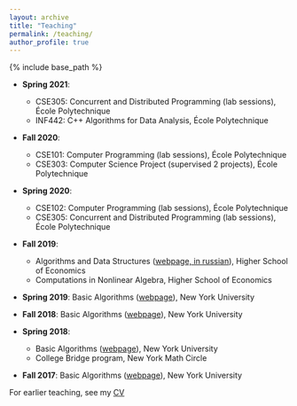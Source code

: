 ```yaml
---
layout: archive
title: "Teaching"
permalink: /teaching/
author_profile: true
---
```


{% include base_path %}

* **Spring 2021**:
  * CSE305: Concurrent and Distributed Programming (lab sessions), &Eacute;cole Polytechnique
  * INF442: C++ Algorithms for Data Analysis, &Eacute;cole Polytechnique

* **Fall 2020**: 
  * CSE101: Computer Programming (lab sessions), &Eacute;cole Polytechnique
  * CSE303: Computer Science Project (supervised 2 projects), &Eacute;cole Polytechnique

* **Spring 2020**:
  * CSE102: Computer Programming (lab sessions), &Eacute;cole Polytechnique
  * CSE305: Concurrent and Distributed Programming (lab sessions), &Eacute;cole Polytechnique

* **Fall 2019**:
  * Algorithms and Data Structures ([webpage, in russian](http://wiki.cs.hse.ru/%D0%90%D0%BB%D0%B3%D0%BE%D1%80%D0%B8%D1%82%D0%BC%D1%8B_%D0%B8_%D1%81%D1%82%D1%80%D1%83%D0%BA%D1%82%D1%83%D1%80%D1%8B_%D0%B4%D0%B0%D0%BD%D0%BD%D1%8B%D1%85_1_%D0%BE%D1%81%D0%BD%D0%BE%D0%B2%D0%BD%D0%BE%D0%B9_%D0%BF%D0%BE%D1%82%D0%BE%D0%BA_2019/202)), Higher School of Economics
  * Computations in Nonlinear Algebra, Higher School of Economics

* **Spring 2019**: Basic Algorithms ([webpage](https://cs.nyu.edu/courses/spring19/CSCI-UA.0310-003/)), New York University

* **Fall 2018**: Basic Algorithms ([webpage](https://cs.nyu.edu/courses/fall18/CSCI-UA.0310-005/)), New York University

* **Spring 2018**:
  * Basic Algorithms ([webpage](https://cs.nyu.edu/courses/spring18/CSCI-UA.0310-005/)), New York University
  * College Bridge program, New York Math Circle

* **Fall 2017**: Basic Algorithms ([webpage](https://cs.nyu.edu/courses/fall17/CSCI-UA.0310-005/)), New York University

For earlier teaching, see my [CV](http://www.lix.polytechnique.fr/Labo/Gleb.POGUDIN/files/cv.pdf)

